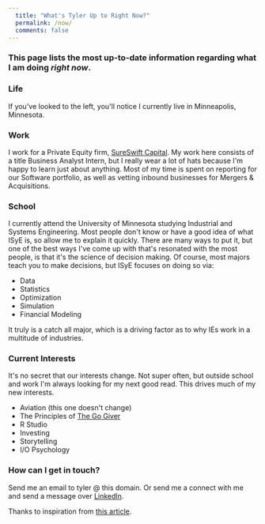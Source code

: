 ```yaml
---
  title: "What's Tyler Up to Right Now?"
  permalink: /now/
  comments: false
---
```

### This page lists the most up-to-date information regarding what I am doing *right now*.

### Life

If you've looked to the left, you'll notice I currently live in Minneapolis, Minnesota.

### Work

I work for a Private Equity firm, <a href="https://sureswiftcapital.com" target="_blank">SureSwift Capital</a>. My work here consists
of a title Business Analyst Intern, but I really wear a lot of hats because I'm happy to learn just about anything. Most of my time
is spent on reporting for our Software portfolio, as well as vetting inbound businesses for Mergers & Acquisitions.

### School

I currently attend the University of Minnesota studying Industrial and Systems Engineering. Most people don't know or have
a good idea of what ISyE is, so allow me to explain it quickly. There are many ways to put it, but one of the best ways I've come
up with that's resonated with the most people, is that it's the science of decision making. Of course, most majors teach you to make decisions,
but ISyE focuses on doing so via:

* Data
* Statistics
* Optimization
* Simulation
* Financial Modeling

It truly is a catch all major, which is a driving factor as to why IEs work in a multitude of industries.

### Current Interests

It's no secret that our interests change. Not super often, but outside school and work I'm always looking for my next good read. This drives
much of my new interests.

* Aviation (this one doesn't change)
* The Principles of <a href="https://thegogiver.com" target="_blank">The Go Giver</a>
* R Studio
* Investing
* Storytelling
* I/O Psychology

### How can I get in touch?

Send me an email to tyler @ this domain. Or send me a connect with me and send a message over [LinkedIn](https://www.linkedin.com/in/tylerrrouze/).


Thanks to inspiration from <a href="https://medium.com/@mikevardy/why-i-joined-the-now-page-movement-830b1b43fdf6" target="_blank">this article</a>.
